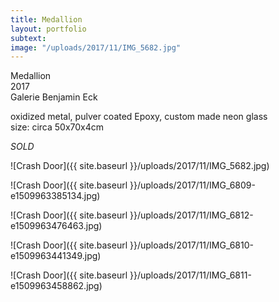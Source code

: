 ```yaml
---
title: Medallion
layout: portfolio
subtext: 
image: "/uploads/2017/11/IMG_5682.jpg"
---
```

Medallion  
2017  
Galerie Benjamin Eck

oxidized metal, pulver coated Epoxy, custom made neon glass  
size: circa 50x70x4cm

_SOLD_

![Crash Door]({{ site.baseurl }}/uploads/2017/11/IMG_5682.jpg)

![Crash Door]({{ site.baseurl }}/uploads/2017/11/IMG_6809-e1509963385134.jpg)

![Crash Door]({{ site.baseurl }}/uploads/2017/11/IMG_6812-e1509963476463.jpg)

![Crash Door]({{ site.baseurl }}/uploads/2017/11/IMG_6810-e1509963441349.jpg)

![Crash Door]({{ site.baseurl }}/uploads/2017/11/IMG_6811-e1509963458862.jpg)